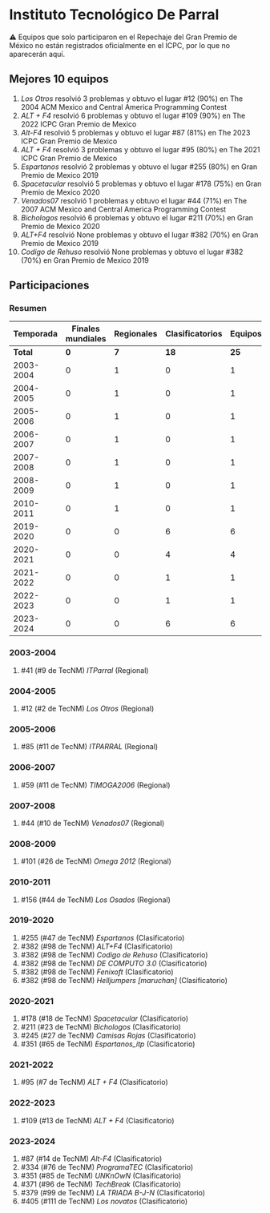 # Instituto Tecnológico De Parral

:warning: Equipos que solo participaron en el Repechaje del Gran Premio de México no están registrados oficialmente en el ICPC, por lo que no aparecerán aquí.

## Mejores 10 equipos

1. _Los Otros_ resolvió 3 problemas y obtuvo el lugar #12 (90%) en The 2004 ACM Mexico and Central America Programming Contest
1. _ALT + F4_ resolvió 6 problemas y obtuvo el lugar #109 (90%) en The 2022 ICPC Gran Premio de Mexico
1. _Alt-F4_ resolvió 5 problemas y obtuvo el lugar #87 (81%) en The 2023 ICPC Gran Premio de Mexico
1. _ALT + F4_ resolvió 3 problemas y obtuvo el lugar #95 (80%) en The 2021 ICPC Gran Premio de Mexico
1. _Espartanos_ resolvió 2 problemas y obtuvo el lugar #255 (80%) en Gran Premio de Mexico 2019
1. _Spacetacular_ resolvió 5 problemas y obtuvo el lugar #178 (75%) en Gran Premio de Mexico 2020
1. _Venados07_ resolvió 1 problemas y obtuvo el lugar #44 (71%) en The 2007 ACM Mexico and Central America Programming Contest
1. _Bichologos_ resolvió 6 problemas y obtuvo el lugar #211 (70%) en Gran Premio de Mexico 2020
1. _ALT+F4_ resolvió None problemas y obtuvo el lugar #382 (70%) en Gran Premio de Mexico 2019
1. _Codigo de Rehuso_ resolvió None problemas y obtuvo el lugar #382 (70%) en Gran Premio de Mexico 2019

## Participaciones

### Resumen

| Temporada | Finales mundiales | Regionales | Clasificatorios | Equipos |
| --- | --- | --- | --- | --- |
| **Total** | **0** | **7** | **18** | **25** |
| 2003-2004 | 0 | 1 | 0 | 1 |
| 2004-2005 | 0 | 1 | 0 | 1 |
| 2005-2006 | 0 | 1 | 0 | 1 |
| 2006-2007 | 0 | 1 | 0 | 1 |
| 2007-2008 | 0 | 1 | 0 | 1 |
| 2008-2009 | 0 | 1 | 0 | 1 |
| 2010-2011 | 0 | 1 | 0 | 1 |
| 2019-2020 | 0 | 0 | 6 | 6 |
| 2020-2021 | 0 | 0 | 4 | 4 |
| 2021-2022 | 0 | 0 | 1 | 1 |
| 2022-2023 | 0 | 0 | 1 | 1 |
| 2023-2024 | 0 | 0 | 6 | 6 |

### 2003-2004

1. #41 (#9 de TecNM) _ITParral_ (Regional)

### 2004-2005

1. #12 (#2 de TecNM) _Los Otros_ (Regional)

### 2005-2006

1. #85 (#11 de TecNM) _ITPARRAL_ (Regional)

### 2006-2007

1. #59 (#11 de TecNM) _TIMOGA2006_ (Regional)

### 2007-2008

1. #44 (#10 de TecNM) _Venados07_ (Regional)

### 2008-2009

1. #101 (#26 de TecNM) _Omega 2012_ (Regional)

### 2010-2011

1. #156 (#44 de TecNM) _Los Osados_ (Regional)

### 2019-2020

1. #255 (#47 de TecNM) _Espartanos_ (Clasificatorio)
1. #382 (#98 de TecNM) _ALT+F4_ (Clasificatorio)
1. #382 (#98 de TecNM) _Codigo de Rehuso_ (Clasificatorio)
1. #382 (#98 de TecNM) _DE COMPUTO 3.0_ (Clasificatorio)
1. #382 (#98 de TecNM) _Fenixoft_ (Clasificatorio)
1. #382 (#98 de TecNM) _Helljumpers [maruchan]_ (Clasificatorio)

### 2020-2021

1. #178 (#18 de TecNM) _Spacetacular_ (Clasificatorio)
1. #211 (#23 de TecNM) _Bichologos_ (Clasificatorio)
1. #245 (#27 de TecNM) _Camisas Rojas_ (Clasificatorio)
1. #351 (#65 de TecNM) _Espartanos_itp_ (Clasificatorio)

### 2021-2022

1. #95 (#7 de TecNM) _ALT + F4_ (Clasificatorio)

### 2022-2023

1. #109 (#13 de TecNM) _ALT + F4_ (Clasificatorio)

### 2023-2024

1. #87 (#14 de TecNM) _Alt-F4_ (Clasificatorio)
1. #334 (#76 de TecNM) _ProgramaTEC_ (Clasificatorio)
1. #351 (#85 de TecNM) _UNKnOwN_ (Clasificatorio)
1. #371 (#96 de TecNM) _TechBreak_ (Clasificatorio)
1. #379 (#99 de TecNM) _LA TRIADA B-J-N_ (Clasificatorio)
1. #405 (#111 de TecNM) _Los novatos_ (Clasificatorio)



